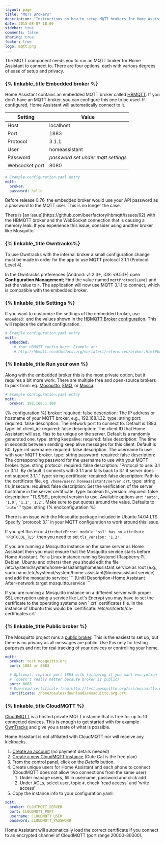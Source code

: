 ```yaml
---
layout: page
title: "MQTT Brokers"
description: "Instructions on how to setup MQTT brokers for Home Assistant."
date: 2015-08-07 18:00
sidebar: true
comments: false
sharing: true
footer: true
logo: mqtt.png
---
```


The MQTT component needs you to run an MQTT broker for Home Assistant to connect to. There are four options, each with various degrees of ease of setup and privacy.

### {% linkable_title Embedded broker %}

Home Assistant contains an embedded MQTT broker called [HBMQTT](https://pypi.python.org/pypi/hbmqtt). If you don't have an MQTT broker, you can configure this one to be used. If configured, Home Assistant will automatically connect to it.

| Setting        | Value |
| -------------- | ----- |
| Host           | localhost |
| Port           | 1883 |
| Protocol       | 3.1.1 |
| User           | homeassistant |
| Password       | _password set under mqtt settings_ |
| Websocket port | 8080 |

```yaml
# Example configuration.yaml entry
mqtt:
  broker:
  password: hello
```

<p class='note'>
Before release 0.76, the embedded broker would use your API password as a password to the MQTT user. This is no longer the case.
</p>

<p class='note warning'>
There is [an issue](https://github.com/beerfactory/hbmqtt/issues/62) with the HBMQTT broker and the WebSocket connection that is causing a memory leak. If you experience this issue, consider using another broker like Mosquitto.
</p>

### {% linkable_title Owntracks%}

To use Owntracks with the internal broker a small configuration change must be made in order for the app to use MQTT protocol 3.1.1 (Protocol Level 4).

In the Owntracks preferences (Android: v1.2.3+, iOS: v9.5.1+) open **Configuration Management**; Find the value named `mqttProtocolLevel` and set the value to `4`. The application will now use MQTT 3.1.1 to connect, which is compatible with the embedded broker.

### {% linkable_title Settings %}

If you want to customize the settings of the embedded broker, use `embedded:` and the values shown in the [HBMQTT Broker configuration](http://hbmqtt.readthedocs.org/en/latest/references/broker.html#broker-configuration). This will replace the default configuration.

```yaml
# Example configuration.yaml entry
mqtt:
  embedded:
    # Your HBMQTT config here. Example at:
    # http://hbmqtt.readthedocs.org/en/latest/references/broker.html#broker-configuration
```

### {% linkable_title Run your own %}

Along with the embedded broker this is the most private option, but it requires a bit more work. There are multiple free and open-source brokers to pick from: eg. [Mosquitto](http://mosquitto.org/), [EMQ](http://emqtt.io/), or [Mosca](http://www.mosca.io/).

```yaml
# Example configuration.yaml entry
mqtt:
  broker: 192.168.1.100
```

{% configuration %}
broker:
  required: false
  description: The IP address or hostname of your MQTT broker, e.g., 192.168.1.32.
  type: string
port:
  required: false
  description: The network port to connect to. Default is 1883.
  type: int
client_id:
  required: false
  description: The client ID that Home Assistant will use. Has to be unique on the server. Default is a randomly generated one.
  type: string
keepalive:
  required: false
  description: The time in seconds between sending keep alive messages for this client. Default is 60.
  type: int
username:
  required: false
  description: The username to use with your MQTT broker.
  type: string
password:
  required: false
  description: The corresponding password for the username to use with your MQTT broker.
  type: string
protocol:
  required: false
  description: "Protocol to use: 3.1 or 3.1.1. By default it connects with 3.1.1 and falls back to 3.1 if server does not support 3.1.1."
  type: string
certificate:
  required: false
  description: Path to the certificate file, eg. `/home/user/.homeassistant/server.crt`.
  type: string
tls_insecure:
  required: false
  description: Set the verification of the server hostname in the server certificate.
  type: boolean
tls_version:
  required: false
  description: "TLS/SSL protocol version to use. Available options are: `'auto'`, `'1.0'`, `'1.1'`, `'1.2'`. Make sure to put quotes around the value. Defaults to `'auto'`."
  type: string
{% endconfiguration %}

<p class='note warning'>
There is an issue with the Mosquitto package included in Ubuntu 14.04 LTS. Specify `protocol: 3.1` in your MQTT configuration to work around this issue.

If you get this error `AttributeError: module 'ssl' has no attribute 'PROTOCOL_TLS'` then you need to set `tls_version: '1.2'`.
</p>

<p class='note'>
If you are running a Mosquitto instance on the same server as Home Assistant then you must ensure that the Mosquitto service starts before Home Assistant. For a Linux instance running Systemd (Raspberry Pi, Debian, Ubuntu and others) then you should edit the file /etc/systemd/system/home-assistant@homeassistant.service as root (e.g., sudo nano /etc/systemd/system/home-assistant@homeassistant.service) and add the mosquitto service:
```
[Unit]
Description=Home Assistant
After=network.target mosquitto.service
```
</p>

<p class='note'>
If you are running a Mosquitto instance on a different server with proper SSL encryption using a service like Let's Encrypt you may have to set the certificate to the operating systems own `.crt` certificates file. In the instance of Ubuntu this would be `certificate: /etc/ssl/certs/ca-certificates.crt`
</p>

### {% linkable_title Public broker %}

The Mosquitto project runs a [public broker](http://test.mosquitto.org). This is the easiest to set up, but there is no privacy as all messages are public. Use this only for testing purposes and not for real tracking of your devices or controlling your home.

```yaml
mqtt:
  broker: test.mosquitto.org
  port: 1883 or 8883

  # Optional, replace port 1883 with following if you want encryption
  # (doesn't really matter because broker is public)
  port: 8883
  # Download certificate from http://test.mosquitto.org/ssl/mosquitto.org.crt
  certificate: /home/paulus/downloads/mosquitto.org.crt
```

### {% linkable_title CloudMQTT %}

[CloudMQTT](https://www.cloudmqtt.com) is a hosted private MQTT instance that is free for up to 10 connected devices. This is enough to get started with for example [OwnTracks](/components/device_tracker.owntracks/) and give you a taste of what is possible.

<p class='note'>
Home Assistant is not affiliated with CloudMQTT nor will receive any kickbacks.
</p>

 1. [Create an account](https://customer.cloudmqtt.com/login) (no payment details needed)
 2. [Create a new CloudMQTT instance](https://customer.cloudmqtt.com/subscription/create)
    (Cute Cat is the free plan)
 3. From the control panel, click on the _Details_ button.
 4. Create unique users for Home Assistant and each phone to connect<br>(CloudMQTT does not allow two connections from the same user)
      1. Under manage users, fill in username, password and click add
      2. Under ACLs, select user, topic `#`, check 'read access' and 'write access'
 5. Copy the instance info to your configuration.yaml:

```yaml
mqtt:
  broker: CLOUTMQTT_SERVER
  port: CLOUDMQTT_PORT
  username: CLOUDMQTT_USER
  password: CLOUDMQTT_PASSWORD
```

<p class='note'>
Home Assistant will automatically load the correct certificate if you connect to an encrypted channel of CloudMQTT (port range 20000-30000).
</p>

